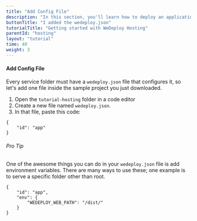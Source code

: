 ```yaml
---
title: "Add Config File"
description: "In this section, you'll learn how to deploy an application using WeDeploy Hosting."
buttonTitle: "I added the wedeploy.json"
tutorialTitle: "Getting started with WeDeploy Hosting"
parentId: "hosting"
layout: "tutorial"
time: 40
weight: 3
---
```


#### Add Config File

Every service folder must have a `wedeploy.json` file that configures it, so let's add one file inside the sample project you just downloaded.

1. Open the `tutorial-hosting` folder in a code editor
2. Create a new file named `wedeploy.json`.
3. In that file, paste this code:

```application/json
{
	"id": "app"
}
```

<aside>

###### <span class="icon-16-star"></span> Pro Tip

One of the awesome things you can do in your `wedeploy.json` file is add environment variables. There are many ways to use these; one example is to serve a specific folder other than root.

```application/json
{
	"id": "app",
	"env": {
		"WEDEPLOY_WEB_PATH": "/dist/"
	}
}
```

</aside>
